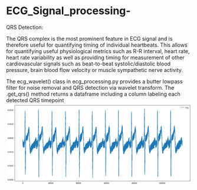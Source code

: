 # ECG_Signal_processing-
QRS Detection:

The QRS complex is the most prominent feature in ECG signal and is therefore useful for quantifying timing of individual heartbeats. This allows for quantifying useful physiological metrics such as R-R interval, heart rate, heart rate variability as well as providing timing for measurement of other cardiovascular signals such as beat-to-beat systolic/diastolic blood pressure, brain blood flow velocity or muscle sympathetic nerve activity.

The ecg_wavelet() class in ecg_processing.py provides a butter lowpass filter for noise removal and QRS detection via wavelet transform. The .get_qrs() method returns a dataframe including a column labeling each detected QRS timepoint
![](images/ecg.png)
